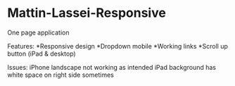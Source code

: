 # Mattin-Lassei-Responsive

One page application

Features:
*Responsive design
*Dropdown mobile
*Working links
*Scroll up button (iPad & desktop)

Issues:
iPhone landscape not working as intended
iPad background has white space on right side sometimes

